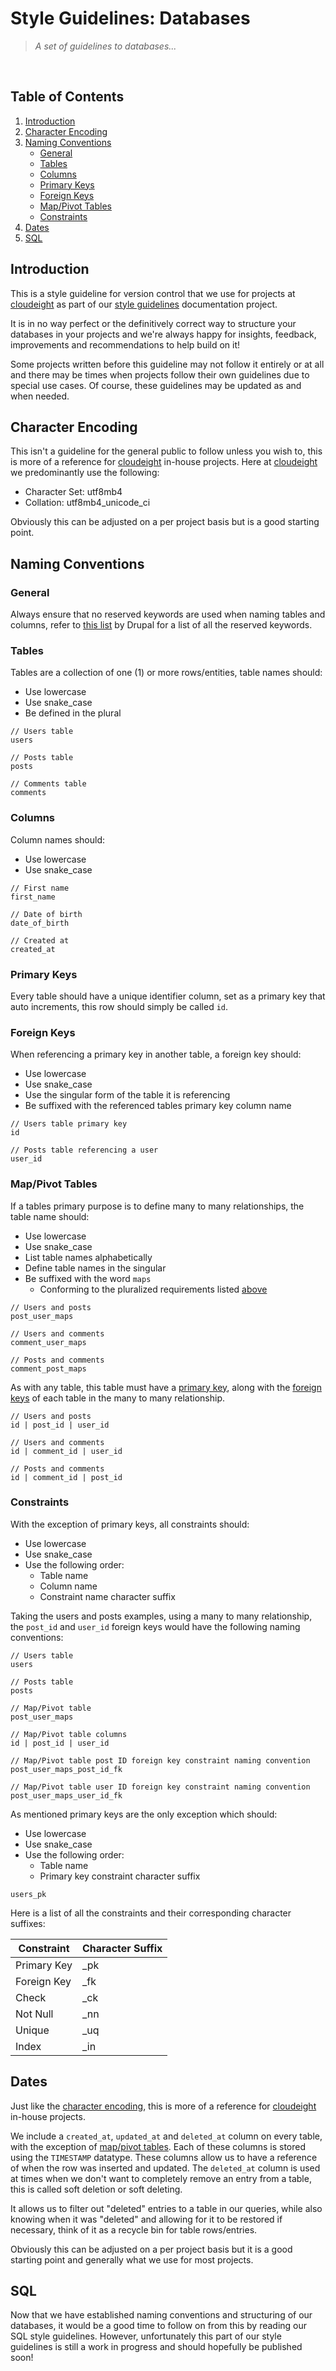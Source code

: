 # Style Guidelines: Databases
> *A set of guidelines to databases...*
<br />


## Table of Contents
1. [Introduction](#introduction)
2. [Character Encoding](#character-encoding)
3. [Naming Conventions](#naming-conventions)
    - [General](#general)
    - [Tables](#tables)
    - [Columns](#columns)
    - [Primary Keys](#primary-keys)
    - [Foreign Keys](#foreign-keys)
    - [Map/Pivot Tables](#mappivot-tables)
    - [Constraints](#constraints)
4. [Dates](#dates)
5. [SQL](#sql)


## Introduction
This is a style guideline for version control that we use for projects at [cloudeight](https://github.com/cloudeight/) as part of our [style guidelines](https://github.com/cloudeight/style-guidelines) documentation project.

It is in no way perfect or the definitively correct way to structure your databases in your projects and we're always happy for insights, feedback, improvements and recommendations to help build on it!

Some projects written before this guideline may not follow it entirely or at all and there may be times when projects follow their own guidelines due to special use cases. Of course, these guidelines may be updated as and when needed.


## Character Encoding
This isn't a guideline for the general public to follow unless you wish to, this is more of a reference for [cloudeight](https://github.com/cloudeight) in-house projects. Here at [cloudeight](https://github.com/cloudeight) we predominantly use the following:

- Character Set: utf8mb4
- Collation: utf8mb4_unicode_ci

Obviously this can be adjusted on a per project basis but is a good starting point.


## Naming Conventions
### General
Always ensure that no reserved keywords are used when naming tables and columns, refer to [this list](https://www.drupal.org/docs/develop/coding-standards/list-of-sql-reserved-words) by Drupal for a list of all the reserved keywords.

### Tables
Tables are a collection of one (1) or more rows/entities, table names should:

- Use lowercase
- Use snake_case
- Be defined in the plural

```
// Users table
users

// Posts table
posts

// Comments table
comments
```


### Columns
Column names should:

- Use lowercase
- Use snake_case

```
// First name
first_name

// Date of birth
date_of_birth

// Created at
created_at
```

### Primary Keys
Every table should have a unique identifier column, set as a primary key that auto increments, this row should simply be called `id`.

### Foreign Keys
When referencing a primary key in another table, a foreign key should:

- Use lowercase
- Use snake_case
- Use the singular form of the table it is referencing
- Be suffixed with the referenced tables primary key column name

```
// Users table primary key
id

// Posts table referencing a user
user_id
```

### Map/Pivot Tables
If a tables primary purpose is to define many to many relationships, the table name should:

- Use lowercase
- Use snake_case
- List table names alphabetically
- Define table names in the singular
- Be suffixed with the word `maps`
    - Conforming to the pluralized requirements listed [above](#tables)

```
// Users and posts
post_user_maps

// Users and comments
comment_user_maps

// Posts and comments
comment_post_maps
```

As with any table, this table must have a [primary key](#primary-keys), along with the [foreign keys](#foreign-keys) of each table in the many to many relationship.

```
// Users and posts
id | post_id | user_id

// Users and comments
id | comment_id | user_id

// Posts and comments
id | comment_id | post_id
```

### Constraints
With the exception of primary keys, all constraints should:

- Use lowercase
- Use snake_case
- Use the following order:
    - Table name
    - Column name
    - Constraint name character suffix

Taking the users and posts examples, using a many to many relationship, the `post_id` and `user_id` foreign keys would have the following naming conventions:

```
// Users table
users

// Posts table
posts

// Map/Pivot table
post_user_maps

// Map/Pivot table columns
id | post_id | user_id

// Map/Pivot table post ID foreign key constraint naming convention
post_user_maps_post_id_fk

// Map/Pivot table user ID foreign key constraint naming convention
post_user_maps_user_id_fk
```
As mentioned primary keys are the only exception which should:

- Use lowercase
- Use snake_case
- Use the following order:
    - Table name
    - Primary key constraint character suffix

```
users_pk
```

Here is a list of all the constraints and their corresponding character suffixes:

| Constraint  | Character Suffix |
|-------------|------------------|
| Primary Key | _pk              |
| Foreign Key | _fk              |
| Check       | _ck              |
| Not Null    | _nn              |
| Unique      | _uq              |
| Index       | _in              |


## Dates
Just like the [character encoding](#character-encoding), this is more of a reference for [cloudeight](https://github.com/cloudeight) in-house projects.

We include a `created_at`, `updated_at` and `deleted_at` column on every table, with the exception of [map/pivot tables](#mappivot-tables). Each of these columns is stored using the `TIMESTAMP` datatype. These columns  allow us to have a reference of when the row was inserted and updated. The `deleted_at` column is used at times when we don't want to completely remove an entry from a table, this is called soft deletion or soft deleting.

It allows us to filter out "deleted" entries to a table in our queries, while also knowing when it was "deleted" and allowing for it to be restored if necessary, think of it as a recycle bin for table rows/entries.

Obviously this can be adjusted on a per project basis but it is a good starting point and generally what we use for most projects.


## SQL
Now that we have established naming conventions and structuring of our databases, it would be a good time to follow on from this by reading our SQL style guidelines. However, unfortunately this part of our style guidelines is still a work in progress and should hopefully be published soon!
